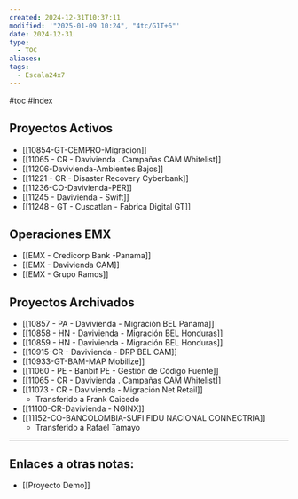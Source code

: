 ```yaml
---
created: 2024-12-31T10:37:11
modified: '"2025-01-09 10:24", "4tc/G1T+6"'
date: 2024-12-31
type:
  - TOC
aliases: 
tags:
  - Escala24x7
---
```

#toc 
#index 

## Proyectos Activos
- [[10854-GT-CEMPRO-Migracion]]
- [[11065 - CR - Davivienda . Campañas CAM Whitelist]]
- [[11206-Davivienda-Ambientes Bajos]]
- [[11221 - CR - Disaster Recovery Cyberbank]]
- [[11236-CO-Davivienda-PER]]
- [[11245 - Davivienda - Swift]]
- [[11248 - GT - Cuscatlan - Fabrica Digital GT]]



## Operaciones EMX
- [[EMX - Credicorp Bank -Panama]]
- [[EMX - Davivienda CAM]]
- [[EMX - Grupo Ramos]]

## Proyectos Archivados
- [[10857 - PA - Davivienda - Migración BEL Panama]]
- [[10858 - HN - Davivienda - Migración BEL Honduras]]
- [[10859 - HN - Davivienda - Migración BEL Honduras]]
- [[10915-CR - Davivienda - DRP BEL CAM]]
- [[10933-GT-BAM-MAP Mobilize]]
- [[11060 - PE - Banbif PE - Gestión de Código Fuente]]
- [[11065 - CR - Davivienda . Campañas CAM Whitelist]]
- [[11073 - CR - Davivienda - Migración Net Retail]]
	- Transferido a Frank Caicedo
- [[11100-CR-Davivienda - NGINX]]
- [[11152-CO-BANCOLOMBIA-SUFI FIDU NACIONAL CONNECTRIA]]
	- Transferido a Rafael Tamayo


--- 

## Enlaces a otras notas:
- [[Proyecto Demo]]
 
 